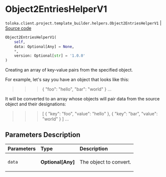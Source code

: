 # Object2EntriesHelperV1
`toloka.client.project.template_builder.helpers.Object2EntriesHelperV1` | [Source code](https://github.com/Toloka/toloka-kit/blob/v1.1.4/src/client/project/template_builder/helpers.py#L120)

```python
Object2EntriesHelperV1(
    self,
    data: Optional[Any] = None,
    *,
    version: Optional[str] = '1.0.0'
)
```

Creating an array of key-value pairs from the specified object.


For example, let's say you have an object that looks like this:

>>> {
>>>     "foo": "hello",
>>>     "bar": "world"
>>> }
...

It will be converted to an array whose objects will pair data from the source object and their designations:

>>> [
>>>     {
>>>         "key": "foo",
>>>         "value": "hello"
>>>     },
>>>     {
>>>         "key": "bar",
>>>         "value": "world"
>>>     }
>>> ]
...

## Parameters Description

| Parameters | Type | Description |
| :----------| :----| :-----------|
`data`|**Optional\[Any\]**|<p>The object to convert.</p>
